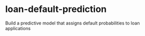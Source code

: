 # loan-default-prediction
Build a predictive model that assigns default probabilities to loan applications
